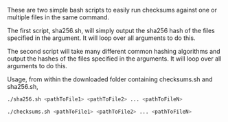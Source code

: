 These are two simple bash scripts to easily run checksums against one or multiple files in the same command.

The first script, sha256.sh, will simply output the sha256 hash of the files specified in the argument. It will loop over all arguments to do this.

The second script will take many different common hashing algorithms and output the hashes of the files specified in the arguments. It will loop over all arguments to do this.

Usage, from within the downloaded folder containing checksums.sh and sha256.sh,

```bash
./sha256.sh <pathToFile1> <pathToFile2> ... <pathToFileN>
```

```bash
./checksums.sh <pathToFile1> <pathToFile2> ... <pathToFileN>
```

